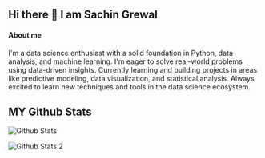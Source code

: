 ## Hi there 👋 I am Sachin Grewal

#### About me

I'm a data science enthusiast with a solid foundation in Python, data analysis, and machine learning. I'm eager to solve real-world problems using data-driven insights. Currently learning and building projects in areas like predictive modeling, data visualization, and statistical analysis. Always excited to learn new techniques and tools in the data science ecosystem.

## MY Github Stats

![Github Stats](https://github-readme-streak-stats.herokuapp.com/?user=Sachingrewal969)

![Github Stats 2](https://github-readme-stats.vercel.app/api/top-langs/?username=Sachingrewal969)


<!--
**Sachingrewal969/Sachingrewal969** is a ✨ _special_ ✨ repository because its `README.md` (this file) appears on your GitHub profile.

Here are some ideas to get you started:

- 🔭 I’m currently working on ...
- 🌱 I’m currently learning ...
- 👯 I’m looking to collaborate on ...
- 🤔 I’m looking for help with ...
- 💬 Ask me about ...
- 📫 How to reach me: ...
- 😄 Pronouns: ...
- ⚡ Fun fact: ...
-->
